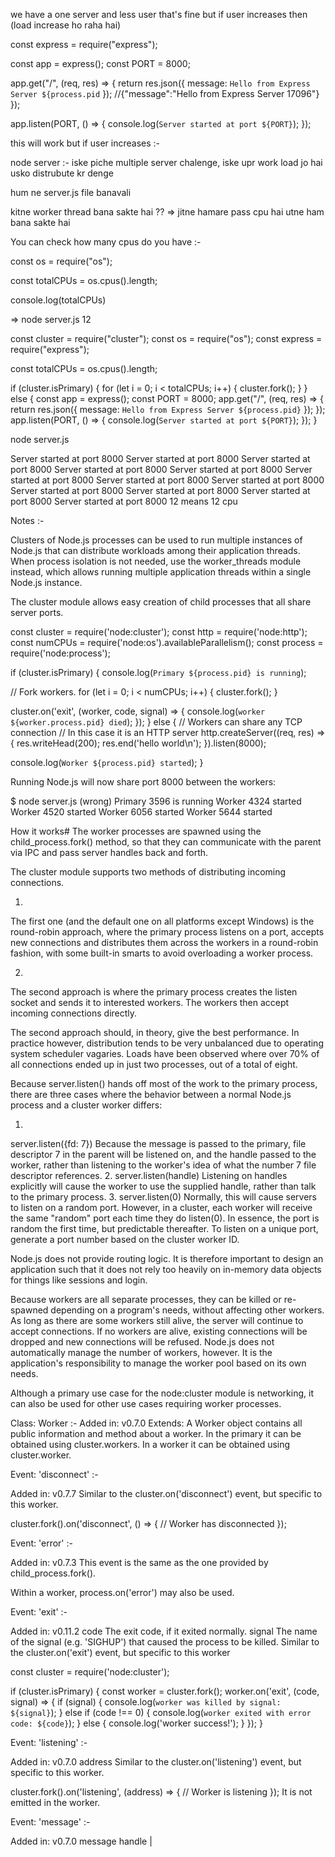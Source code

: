 we have a one server and less user that's fine but if user increases then (load increase ho raha hai)

const express = require("express");

const app = express();
const PORT = 8000;

app.get("/", (req, res) => {
  return res.json({ message: `Hello from Express Server ${process.pid` }); //{"message":"Hello from Express Server 17096"}
});

app.listen(PORT, () => {
  console.log(`Server started at port ${PORT}`);
});


this will work but if user increases :-

 node server :- iske piche multiple server chalenge, iske upr work load jo hai usko distrubute kr denge

hum ne server.js file banavali

kitne worker thread bana sakte hai ??
=> jitne hamare pass cpu hai utne ham bana sakte hai



You can check how many cpus do you have :-

const os = require("os");

const totalCPUs = os.cpus().length;

console.log(totalCPUs)

=> 
 node server.js
12



const cluster = require("cluster");
const os = require("os");
const express = require("express");

const totalCPUs = os.cpus().length;

if (cluster.isPrimary) {
  for (let i = 0; i < totalCPUs; i++) {
    cluster.fork();
  }
} else {
  const app = express();
  const PORT = 8000;
  app.get("/", (req, res) => {
    return res.json({ message: `Hello from Express Server ${process.pid}` });
  });
  app.listen(PORT, () => {
    console.log(`Server started at port ${PORT}`);
  });
}


node server.js

Server started at port 8000
Server started at port 8000
Server started at port 8000
Server started at port 8000
Server started at port 8000
Server started at port 8000
Server started at port 8000
Server started at port 8000
Server started at port 8000
Server started at port 8000
Server started at port 8000
Server started at port 8000
12 means 12 cpu


Notes :-

Clusters of Node.js processes can be used to run multiple instances of Node.js that can distribute workloads among their application threads. When process isolation is not needed, use the worker_threads module instead, which allows running multiple application threads within a single Node.js instance.

The cluster module allows easy creation of child processes that all share server ports.

const cluster = require('node:cluster');
const http = require('node:http');
const numCPUs = require('node:os').availableParallelism();
const process = require('node:process');

if (cluster.isPrimary) {
  console.log(`Primary ${process.pid} is running`);

  // Fork workers.
  for (let i = 0; i < numCPUs; i++) {
    cluster.fork();
  }

  cluster.on('exit', (worker, code, signal) => {
    console.log(`worker ${worker.process.pid} died`);
  });
} else {
  // Workers can share any TCP connection
  // In this case it is an HTTP server
  http.createServer((req, res) => {
    res.writeHead(200);
    res.end('hello world\n');
  }).listen(8000);

  console.log(`Worker ${process.pid} started`);
}


Running Node.js will now share port 8000 between the workers:

$ node server.js (wrong)
Primary 3596 is running
Worker 4324 started
Worker 4520 started
Worker 6056 started
Worker 5644 started


How it works#
The worker processes are spawned using the child_process.fork() method, so that they can communicate with the parent via IPC and pass server handles back and forth.

The cluster module supports two methods of distributing incoming connections.

1.
The first one (and the default one on all platforms except Windows) is the round-robin approach, where the primary process listens on a port, accepts new connections and distributes them across the workers in a round-robin fashion, with some built-in smarts to avoid overloading a worker process.

2.
The second approach is where the primary process creates the listen socket and sends it to interested workers. The workers then accept incoming connections directly.

The second approach should, in theory, give the best performance. In practice however, distribution tends to be very unbalanced due to operating system scheduler vagaries. Loads have been observed where over 70% of all connections ended up in just two processes, out of a total of eight.

Because server.listen() hands off most of the work to the primary process, there are three cases where the behavior between a normal Node.js process and a cluster worker differs:

1.
server.listen({fd: 7}) Because the message is passed to the primary, file descriptor 7 in the parent will be listened on, and the handle passed to the worker, rather than listening to the worker's idea of what the number 7 file descriptor references.
2.
server.listen(handle) Listening on handles explicitly will cause the worker to use the supplied handle, rather than talk to the primary process.
3.
server.listen(0) Normally, this will cause servers to listen on a random port. However, in a cluster, each worker will receive the same "random" port each time they do listen(0). In essence, the port is random the first time, but predictable thereafter. To listen on a unique port, generate a port number based on the cluster worker ID.

Node.js does not provide routing logic. It is therefore important to design an application such that it does not rely too heavily on in-memory data objects for things like sessions and login.

Because workers are all separate processes, they can be killed or re-spawned depending on a program's needs, without affecting other workers. As long as there are some workers still alive, the server will continue to accept connections. If no workers are alive, existing connections will be dropped and new connections will be refused. Node.js does not automatically manage the number of workers, however. It is the application's responsibility to manage the worker pool based on its own needs.

Although a primary use case for the node:cluster module is networking, it can also be used for other use cases requiring worker processes.

Class: Worker :-
Added in: v0.7.0
Extends: <EventEmitter>
A Worker object contains all public information and method about a worker. In the primary it can be obtained using cluster.workers. In a worker it can be obtained using cluster.worker.

Event: 'disconnect' :- 

Added in: v0.7.7
Similar to the cluster.on('disconnect') event, but specific to this worker.

cluster.fork().on('disconnect', () => {
  // Worker has disconnected
}); 

Event: 'error' :-

Added in: v0.7.3
This event is the same as the one provided by child_process.fork().

Within a worker, process.on('error') may also be used.

Event: 'exit' :-

Added in: v0.11.2
code <number> The exit code, if it exited normally.
signal <string> The name of the signal (e.g. 'SIGHUP') that caused the process to be killed.
Similar to the cluster.on('exit') event, but specific to this worker

const cluster = require('node:cluster');

if (cluster.isPrimary) {
  const worker = cluster.fork();
  worker.on('exit', (code, signal) => {
    if (signal) {
      console.log(`worker was killed by signal: ${signal}`);
    } else if (code !== 0) {
      console.log(`worker exited with error code: ${code}`);
    } else {
      console.log('worker success!');
    }
  });
}

Event: 'listening' :-

Added in: v0.7.0
address <Object>
Similar to the cluster.on('listening') event, but specific to this worker.

cluster.fork().on('listening', (address) => {
  // Worker is listening
});
It is not emitted in the worker.


Event: 'message' :-

Added in: v0.7.0
message <Object>
handle <undefined> | <Object>
Similar to the 'message' event of cluster, but specific to this worker.

Within a worker, process.on('message') may also be used.

See process event: 'message'.

Here is an example using the message system. It keeps a count in the primary process of the number of HTTP requests received by the workers:

const cluster = require('node:cluster');
const http = require('node:http');
const process = require('node:process');

if (cluster.isPrimary) {

  // Keep track of http requests
  let numReqs = 0;
  setInterval(() => {
    console.log(`numReqs = ${numReqs}`);
  }, 1000);

  // Count requests
  function messageHandler(msg) {
    if (msg.cmd && msg.cmd === 'notifyRequest') {
      numReqs += 1;
    }
  }

  // Start workers and listen for messages containing notifyRequest
  const numCPUs = require('node:os').availableParallelism();
  for (let i = 0; i < numCPUs; i++) {
    cluster.fork();
  }

  for (const id in cluster.workers) {
    cluster.workers[id].on('message', messageHandler);
  }

} else {

  // Worker processes have a http server.
  http.Server((req, res) => {
    res.writeHead(200);
    res.end('hello world\n');

    // Notify primary about the request
    process.send({ cmd: 'notifyRequest' });
  }).listen(8000);
}

Event: 'online' :-

Added in: v0.7.0
Similar to the cluster.on('online') event, but specific to this worker.

cluster.fork().on('online', () => {
  // Worker is online
}); 
It is not emitted in the worker.

worker.disconnect() :-

History
Returns: <cluster.Worker> A reference to worker.
In a worker, this function will close all servers, wait for the 'close' event on those servers, and then disconnect the IPC channel.

In the primary, an internal message is sent to the worker causing it to call .disconnect() on itself.

Causes .exitedAfterDisconnect to be set.

After a server is closed, it will no longer accept new connections, but connections may be accepted by any other listening worker. Existing connections will be allowed to close as usual. When no more connections exist, see server.close(), the IPC channel to the worker will close allowing it to die gracefully.

The above applies only to server connections, client connections are not automatically closed by workers, and disconnect does not wait for them to close before exiting.


In a worker, process.disconnect exists, but it is not this function; it is disconnect().

Because long living server connections may block workers from disconnecting, it may be useful to send a message, so application specific actions may be taken to close them. It also may be useful to implement a timeout, killing a worker if the 'disconnect' event has not been emitted after some time.

if (cluster.isPrimary) {
  const worker = cluster.fork();
  let timeout;

  worker.on('listening', (address) => {
    worker.send('shutdown');
    worker.disconnect();
    timeout = setTimeout(() => {
      worker.kill();
    }, 2000);
  });

  worker.on('disconnect', () => {
    clearTimeout(timeout);
  });

} else if (cluster.isWorker) {
  const net = require('node:net');
  const server = net.createServer((socket) => {
    // Connections never end
  });

  server.listen(8000);

  process.on('message', (msg) => {
    if (msg === 'shutdown') {
      // Initiate graceful close of any connections to server
    }
  });
}


worker.exitedAfterDisconnect

Added in: v6.0.0
<boolean>
This property is true if the worker exited due to .disconnect(). If the worker exited any other way, it is false. If the worker has not exited, it is undefined.

The boolean worker.exitedAfterDisconnect allows distinguishing between voluntary and accidental exit, the primary may choose not to respawn a worker based on this value.

cluster.on('exit', (worker, code, signal) => {
  if (worker.exitedAfterDisconnect === true) {
    console.log('Oh, it was just voluntary – no need to worry');
  }
});

// kill worker
worker.kill(); 

worker.id#
Added in: v0.8.0
<integer>
Each new worker is given its own unique id, this id is stored in the id.

While a worker is alive, this is the key that indexes it in cluster.workers.

worker.isConnected()#
Added in: v0.11.14
This function returns true if the worker is connected to its primary via its IPC channel, false otherwise. A worker is connected to its primary after it has been created. It is disconnected after the 'disconnect' event is emitted.

worker.isDead()

Added in: v0.11.14
This function returns true if the worker's process has terminated (either because of exiting or being signaled). Otherwise, it returns false.

const cluster = require('node:cluster');
const http = require('node:http');
const numCPUs = require('node:os').availableParallelism();
const process = require('node:process');

if (cluster.isPrimary) {
  console.log(`Primary ${process.pid} is running`);

  // Fork workers.
  for (let i = 0; i < numCPUs; i++) {
    cluster.fork();
  }

  cluster.on('fork', (worker) => {
    console.log('worker is dead:', worker.isDead());
  });

  cluster.on('exit', (worker, code, signal) => {
    console.log('worker is dead:', worker.isDead());
  });
} else {
  // Workers can share any TCP connection. In this case, it is an HTTP server.
  http.createServer((req, res) => {
    res.writeHead(200);
    res.end(`Current process\n ${process.pid}`);
    process.kill(process.pid);
  }).listen(8000);
}

worker.kill([signal]) :-

Added in: v0.9.12
signal <string> Name of the kill signal to send to the worker process. Default: 'SIGTERM'
This function will kill the worker. In the primary worker, it does this by disconnecting the worker.process, and once disconnected, killing with signal. In the worker, it does it by killing the process with signal.

The kill() function kills the worker process without waiting for a graceful disconnect, it has the same behavior as worker.process.kill().

This method is aliased as worker.destroy() for backwards compatibility.

In a worker, process.kill() exists, but it is not this function; it is kill().

worker.process :-

Added in: v0.7.0
<ChildProcess>
All workers are created using child_process.fork(), the returned object from this function is stored as .process. In a worker, the global process is stored.
See: Child Process module.

Workers will call process.exit(0) if the 'disconnect' event occurs on process and .exitedAfterDisconnect is not true. This protects against accidental disconnection.

worker.send(message[, sendHandle[, options]][, callback])

message <Object>
sendHandle <Handle>
options <Object> The options argument, if present, is an object used to parameterize the sending of certain types of handles. options supports the following properties:
keepOpen <boolean> A value that can be used when passing instances of net.Socket. When true, the socket is kept open in the sending process. Default: false.
callback <Function>
Returns: <boolean>
Send a message to a worker or primary, optionally with a handle.

In the primary, this sends a message to a specific worker. It is identical to ChildProcess.send().

In a worker, this sends a message to the primary. It is identical to process.send().

This example will echo back all messages from the primary:

if (cluster.isPrimary) {
  const worker = cluster.fork();
  worker.send('hi there');

} else if (cluster.isWorker) {
  process.on('message', (msg) => {
    process.send(msg);
  });
} 

Event: 'disconnect' :-

Added in: v0.7.9
worker <cluster.Worker>
Emitted after the worker IPC channel has disconnected. This can occur when a worker exits gracefully, is killed, or is disconnected manually (such as with worker.disconnect()).

There may be a delay between the 'disconnect' and 'exit' events. These events can be used to detect if the process is stuck in a cleanup or if there are long-living connections.

cluster.on('disconnect', (worker) => {
  console.log(`The worker #${worker.id} has disconnected`);
}); 

Event: 'exit' :-

Added in: v0.7.9
worker <cluster.Worker>
code <number> The exit code, if it exited normally.
signal <string> The name of the signal (e.g. 'SIGHUP') that caused the process to be killed.
When any of the workers die the cluster module will emit the 'exit' event.

This can be used to restart the worker by calling .fork() again.

cluster.on('exit', (worker, code, signal) => {
  console.log('worker %d died (%s). restarting...',
              worker.process.pid, signal || code);
  cluster.fork();
}); 
See child_process event: 'exit'.

Event: 'fork' :-

Added in: v0.7.0
worker <cluster.Worker>
When a new worker is forked the cluster module will emit a 'fork' event. This can be used to log worker activity, and create a custom timeout.

const timeouts = [];
function errorMsg() {
  console.error('Something must be wrong with the connection ...');
}

cluster.on('fork', (worker) => {
  timeouts[worker.id] = setTimeout(errorMsg, 2000);
});
cluster.on('listening', (worker, address) => {
  clearTimeout(timeouts[worker.id]);
});
cluster.on('exit', (worker, code, signal) => {
  clearTimeout(timeouts[worker.id]);
  errorMsg();
});

Event: 'listening' :-

Added in: v0.7.0
worker <cluster.Worker>
address <Object>
After calling listen() from a worker, when the 'listening' event is emitted on the server, a 'listening' event will also be emitted on cluster in the primary.

The event handler is executed with two arguments, the worker contains the worker object and the address object contains the following connection properties: address, port, and addressType. This is very useful if the worker is listening on more than one address.

cluster.on('listening', (worker, address) => {
  console.log(
    `A worker is now connected to ${address.address}:${address.port}`);
}); COPY
The addressType is one of:

4 (TCPv4)
6 (TCPv6)
-1 (Unix domain socket)
'udp4' or 'udp6' (UDPv4 or UDPv6)

Event: 'message' :-

worker <cluster.Worker>
message <Object>
handle <undefined> | <Object>
Emitted when the cluster primary receives a message from any worker.

See child_process event: 'message'.

Event: 'online' :-

Added in: v0.7.0
worker <cluster.Worker>
After forking a new worker, the worker should respond with an online message. When the primary receives an online message it will emit this event. The difference between 'fork' and 'online' is that fork is emitted when the primary forks a worker, and 'online' is emitted when the worker is running.

cluster.on('online', (worker) => {
  console.log('Yay, the worker responded after it was forked');
}); 

Event: 'setup'#
Added in: v0.7.1
settings <Object>
Emitted every time .setupPrimary() is called.

The settings object is the cluster.settings object at the time .setupPrimary() was called and is advisory only, since multiple calls to .setupPrimary() can be made in a single tick.

If accuracy is important, use cluster.settings.

cluster.disconnect([callback])#
Added in: v0.7.7
callback <Function> Called when all workers are disconnected and handles are closed.
Calls .disconnect() on each worker in cluster.workers.

When they are disconnected all internal handles will be closed, allowing the primary process to die gracefully if no other event is waiting.

The method takes an optional callback argument which will be called when finished.

This can only be called from the primary process.

cluster.fork([env])#
Added in: v0.6.0
env <Object> Key/value pairs to add to worker process environment.
Returns: <cluster.Worker>
Spawn a new worker process.

This can only be called from the primary process.

cluster.isMaster#
Added in: v0.8.1Deprecated since: v16.0.0
Stability: 0 - Deprecated
Deprecated alias for cluster.isPrimary.

cluster.isPrimary
Added in: v16.0.0
<boolean>
True if the process is a primary. This is determined by the process.env.NODE_UNIQUE_ID. If process.env.NODE_UNIQUE_ID is undefined, then isPrimary is true.

cluster.isWorker :-
<boolean>
True if the process is not a primary (it is the negation of cluster.isPrimary).

cluster.setupMaster([settings])#
History
Stability: 0 - Deprecated
Deprecated alias for .setupPrimary().


cluster.setupPrimary([settings])#
Added in: v16.0.0
settings <Object> See cluster.settings.
setupPrimary is used to change the default 'fork' behavior. Once called, the settings will be present in cluster.settings.

Any settings changes only affect future calls to .fork() and have no effect on workers that are already running.

The only attribute of a worker that cannot be set via .setupPrimary() is the env passed to .fork().

The defaults above apply to the first call only; the defaults for later calls are the current values at the time of cluster.setupPrimary() is called.

const cluster = require('node:cluster');

cluster.setupPrimary({
  exec: 'worker.js',
  args: ['--use', 'https'],
  silent: true,
});
cluster.fork(); // https worker
cluster.setupPrimary({
  exec: 'worker.js',
  args: ['--use', 'http'],
});
cluster.fork(); // http workerCOPY
This can only be called from the primary process.

cluster.worker#
Added in: v0.7.0
<Object>
A reference to the current worker object. Not available in the primary process.

const cluster = require('node:cluster');

if (cluster.isPrimary) {
  console.log('I am primary');
  cluster.fork();
  cluster.fork();
} else if (cluster.isWorker) {
  console.log(`I am worker #${cluster.worker.id}`);
}

cluster.workers :-

Added in: v0.7.0
<Object>
A hash that stores the active worker objects, keyed by id field. This makes it easy to loop through all the workers. It is only available in the primary process.

A worker is removed from cluster.workers after the worker has disconnected and exited. The order between these two events cannot be determined in advance. However, it is guaranteed that the removal from the cluster.workers list happens before the last 'disconnect' or 'exit' event is emitted.

const cluster = require('node:cluster');

for (const worker of Object.values(cluster.workers)) {
  worker.send('big announcement to all workers');
}